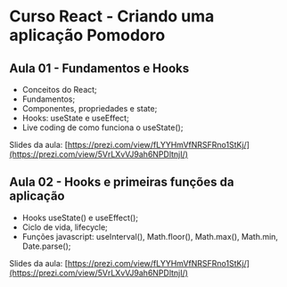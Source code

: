 # Curso React - Criando uma aplicação Pomodoro


## Aula 01 - Fundamentos e Hooks
- Conceitos do React;
- Fundamentos;
- Componentes, propriedades e state;
- Hooks: useState e useEffect;
- Live coding de como funciona o useState();

Slides da aula:
[https://prezi.com/view/fLYYHmVfNRSFRno1StKj/](https://prezi.com/view/5VrLXvVJ9ah6NPDltnjI/)

## Aula 02 - Hooks e primeiras funções da aplicação
- Hooks useState() e useEffect();
- Ciclo de vida, lifecycle;
- Funções javascript: useInterval(), Math.floor(), Math.max(), Math.min, Date.parse();

Slides da aula:
[https://prezi.com/view/fLYYHmVfNRSFRno1StKj/](https://prezi.com/view/5VrLXvVJ9ah6NPDltnjI/)
